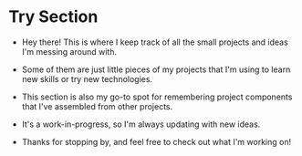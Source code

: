 # Try Section

* Hey there! This is where I keep track of all the small projects and ideas I'm messing around with.

* Some of them are just little pieces of my projects that I'm using to learn new skills or try new technologies.

* This section is also my go-to spot for remembering project components that I've assembled from other projects.

* It's a work-in-progress, so I'm always updating with new ideas.

* Thanks for stopping by, and feel free to check out what I'm working on!